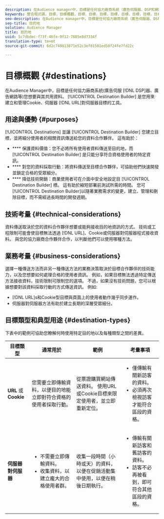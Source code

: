 ```yaml
---
description: 在Audience manager中，目標是任何協力廠商系統（廣告伺服器、DSP和網路等）您想要與其共用資料。 「目標產生器」是您用來建立和管理Cookie、URL或伺服器對伺服器目標的工具。
keywords: 整合程式碼，目標，目標概觀，目標，目標，目標，目標，目標，目標，目標，目標，目標，目標，目標，目標，目標，目標，目標，目標，目標，目標，目標，目標，目標，目標，目標
seo-description: 在Audience manager中，目標是任何協力廠商系統（廣告伺服器、DSP和網路等）您想要與其共用資料。 「目標產生器」是您用來建立和管理Cookie、URL或伺服器對伺服器目標的工具。
seo-title: 目的地
solution: Audience Manager
title: 目的地
uuid: 5c7dbdec-f73f-46fe-9f12-7685e8d7334f
translation-type: tm+mt
source-git-commit: 6d2c749813871e52c3ef81581ed50f24fe7fd22c

---
```



# 目標概觀 {#destinations}

在Audience Manager中，目標是任何協力廠商系統(廣告伺服 [!DNL DSP]器、廣告網路等)您想要與其共用資料。 [!UICONTROL Destination Builder] 是您用來建立和管理Cookie、伺服器 [!DNL URL]對伺服器目標的工具。

## 用途與優勢 {#purposes}

<!-- c_destinations.xml -->

[!UICONTROL Destinations] 並讓 [!UICONTROL Destination Builder] 您建立目標，並將細分使用者的相關資訊傳送給您的資料合作夥伴。 這有助於：

* **** 保護資料價值：您不必將所有使用者資料傳送至目的地，而 [!UICONTROL Destination Builder] 是只能分享符合資格使用者的特定資訊。
* **** 對您的資料採取行動：將資料傳送至目標合作夥伴，可協助他們快速開發並鎖定合格的受眾細分。
* **** 降低技術開銷：商業使用者可在介面中安全地設定目 [!UICONTROL Destination Builder] 標。 這有助於縮短部署前測試所需的時間。 您可 [!UICONTROL Destination Builder]以隨著業務需求的變更，建立、管理和刪除目標，而不需經過長時間的開發週期。

## 技術考量 {#technical-considerations}

<!-- destination-delivery-methods.xml -->

資料傳送取決於您的資料合作夥伴想要或能夠接收目的地資訊的方式。 技術或工程限制可能會使目標無法透過 [!DNL URL]、Cookie或伺服器對伺服器程式接收資料。 與您的協力廠商合作夥伴合作，以判斷他們可以使用哪種方法。

## 業務考量 {#business-considerations}

選擇一種傳送方法而非另一種傳送方法的業務決策取決於目標合作夥伴的技術能力，以及您想要如何處理合格的使用者資訊。 例如，如果目標無法透過特定傳送方法接收資料，技術限制可限制您的選項。 不過，如果沒有技術問題，您可以根據想要對該資料採取行動的方式傳送資訊。 例如:

* [!DNL URL]s和Cookie型目標與頁面上的使用者動作幾乎同步運作。
* 伺服器對伺服器方法有助於建立長期的深層受眾細分。

## 目標類型和典型用途 {#destination-types}

下表中的範例可協助您瞭解何時使用特定目的地以及每種類型之間的差異。

| 目標類型 | 通常用於 | 範例 | 考量事項 |
|--- |--- |--- |--- |
| **URL** 或 **Cookie** | 您需要立即傳輸資料，以便目的地能立即對符合資格的使用者採取行動。 | 從票證購買網站傳送資料。 使用URL或Cookie目標來限定使用者，並立即重新定位。 | <ul><li>僅傳輸有關新訪客的資料。 </li><li>必須再次檢視訪客才能符合區段的資格。</li></ul> |
| **伺服器對伺服器** | <ul><li>不需要立即傳輸資料。</li><li>收集資料，以建立龐大的合格使用者群。</li></ul> | 收集一段時間（小時或天）的資料，以便在促銷活動集中使用，以便在稍後日期執行。 | <ul><li>傳輸有關新訪客和舊訪客的資料。 </li><li>訪客不必再被看到，即可符合其他區段的資格。</li></ul> |

